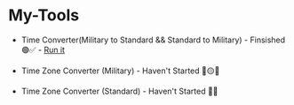 # My-Tools

- Time Converter(Military to Standard && Standard to Military) - Finsished 🟢✅ - [Run it](https://toolsbyabid.netlify.app/timeconverter/)

- Time Zone Converter (Military) - Haven't Started 🔴🟡❎

- Time Zone Converter (Standard) - Haven't Started 🔴❎
